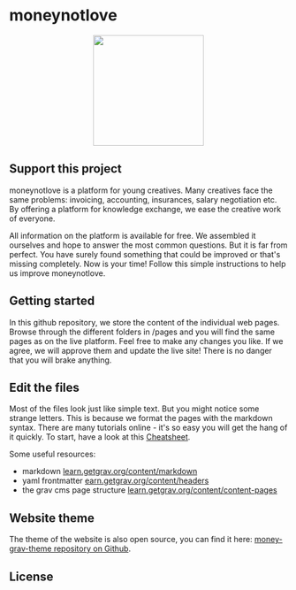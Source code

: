 # moneynotlove

<p align="center">
<img height="200px" src="https://moneynotlove.ch/images/logo.png">
</p>

## Support this project

moneynotlove is a platform for young creatives. Many creatives face the same problems: invoicing, accounting, insurances, salary negotiation etc. By offering a platform for knowledge exchange, we ease the creative work of everyone.

All information on the platform is available for free. We assembled it ourselves and hope to answer the most common questions. But it is far from perfect. You have surely found something that could be improved or that's missing completely. Now is your time! Follow this simple instructions to help us improve moneynotlove.


## Getting started

In this github repository, we store the content of the individual web pages. Browse through the different folders in /pages and you will find the same pages as on the live platform. Feel free to make any changes you like. If we agree, we will approve them and update the live site! There is no danger that you will brake anything.


## Edit the files

Most of the files look just like simple text. But you might notice some strange letters. This is because we format the pages with the markdown syntax. There are many tutorials online - it's so easy you will get the hang of it quickly. To start, have a look at this [Cheatsheet](https://moneynotlove.ch/cheatsheet).

Some useful resources:

- markdown [learn.getgrav.org/content/markdown](https://learn.getgrav.org/content/markdown)
- yaml frontmatter [earn.getgrav.org/content/headers](https://learn.getgrav.org/content/headers)
- the grav cms page structure [learn.getgrav.org/content/content-pages](https://learn.getgrav.org/content/content-pages)


## Website theme

The theme of the website is also open source, you can find it here: [money-grav-theme repository on Github](https://github.com/vitopepito/money-grav-theme).

## License
